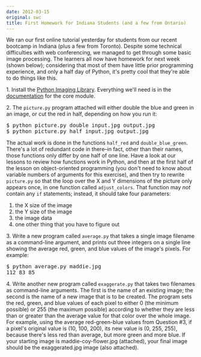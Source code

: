 ```yaml
---
date: 2012-03-15
original: swc
title: First Homework for Indiana Students (and a few from Ontario)
---
```

<p>We ran our first online tutorial yesterday for students from our recent bootcamp in Indiana (plus a few from Toronto). Despite some technical difficulties with web conferencing, we managed to get through some basic image processing. The learners all now have homework for next week (shown below); considering that most of them have little prior programming experience, and only a half day of Python, it's pretty cool that they're able to do things like this.</p>
<p>1. Install the <a href="http://www.pythonware.com/products/pil/">Python Imaging Library</a>. Everything we'll need is in the <a href="http://www.pythonware.com/library/pil/handbook/image.htm">documentation</a> for the core module.</p>
<p>2. The <code>picture.py</code> program attached will either double the blue and green in an image, or cut the red in half, depending on how you run it:</p>
<pre>$ python picture.py double input.jpg output.jpg
$ python picture.py half input.jpg output.jpg</pre>
<p>The actual work is done in the functions <code>half_red</code> and <code>double_blue_green</code>. There's a lot of redundant code in there–in fact, other than their names, those functions only differ by one half of one line. Have a look at our lessons to review how functions work in Python, and then at the first half of the lesson on object-oriented programming (you don't need to know about variable numbers of arguments for this exercise), and then try to rewrite <code>picture.py</code> so that the loop over the X and Y dimensions of the picture only appears once, in one function called <code>adjust_colors</code>. That function may <em>not</em> contain any <code>if</code> statements; instead, it should take four parameters:</p>
<ol>
<li>the X size of the image</li>
<li>the Y size of the image</li>
<li>the image data</li>
<li>one other thing that you have to figure out</li>
</ol>
<p>3. Write a new program called <code>average.py</code> that takes a single image filename as a command-line argument, and prints out three integers on a single line showing the average red, green, and blue values of the image's pixels. For example:</p>
<pre>$ python average.py maddie.jpg
112 83 85</pre>
<p>4. Write another new program called <code>exaggerate.py</code> that takes two filenames as command-line arguments. The first is the name of an existing image; the second is the name of a new image that is to be created. The program sets the red, green, and blue values of each pixel to either 0 (the minimum possible) or 255 (the maximum possible) according to whether they are less than or greater than the average value for that color over the whole image. For example, using the average red-green-blue values from Question #3, if a pixel's original value is (10, 100, 200), its new value is (0, 255, 255), because there's less red than average, but more green and more blue. If your starting image is maddie-coy-flower.jpg (attached), your final image should be the exaggerated.jpg image (also attached).</p>

